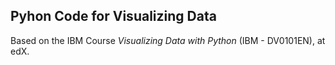 <h2>Pyhon Code for Visualizing Data</h2>
<p>Based on the IBM Course <i>Visualizing Data with Python</i> (IBM -  DV0101EN), at edX.</p>
